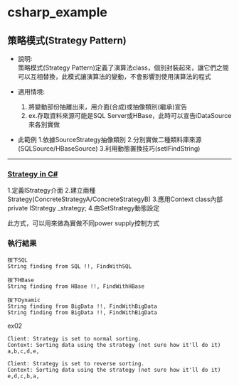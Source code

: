 # csharp_example

## 策略模式(Strategy Pattern)

- 說明:   
策略模式(Strategy Pattern)定義了演算法class，個別封裝起來，讓它們之間可以互相替換，此模式讓演算法的變動，不會影響到使用演算法的程式

- 適用情境:  
  1. 將變動部份抽離出來，用介面(合成)或抽像類別(繼承)宣告
  2. ex.存取資料來源可能是SQL Server或HBase，此時可以宣告iDataSource來各別實做


- 此範例
  1.依據SourceStrategy抽像類別
  2.分別實做二種類料庫來源(SQLSource/HBaseSource)
  3.利用動態置換技巧(setIFindString)

----------

### [Strategy in C#][1]

1.定義IStrategy介面
2.建立兩種Strategy(ConcreteStrategyA/ConcreteStrategyB)
3.應用Context class內部private IStrategy _strategy;
4.由SetStrategy動態設定

此方式，可以用來做為實做不同power supply控制方式

### 執行結果

```
按下SQL
String finding from SQL !!, FindWithSQL

按下HBase
String finding from HBase !!, FindWithHBase

按下Dynamic
String finding from BigData !!, FindWithBigData
String finding from BigData !!, FindWithBigData
```

ex02

```
Client: Strategy is set to normal sorting.
Context: Sorting data using the strategy (not sure how it'll do it)
a,b,c,d,e,

Client: Strategy is set to reverse sorting.
Context: Sorting data using the strategy (not sure how it'll do it)
e,d,c,b,a,
```

[1]:https://refactoring.guru/design-patterns/strategy/csharp/example